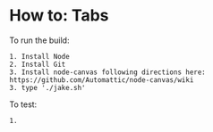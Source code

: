 How to: Tabs
============


To run the build:

    1. Install Node
    2. Install Git
    3. Install node-canvas following directions here: https://github.com/Automattic/node-canvas/wiki
    3. type './jake.sh'
    
To test:

    1.